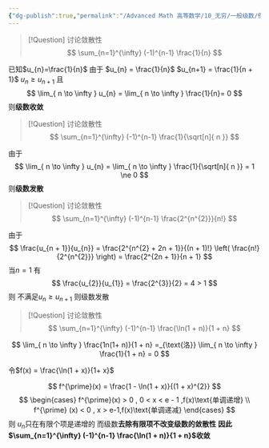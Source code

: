 ```yaml
---
{"dg-publish":true,"permalink":"/Advanced Math 高等数学/10_无穷/一般级数/例题/例题：交错级数收敛判别法/","tags":["微积分","高数","例题"]}
---
```



> [!Question] 讨论敛散性
> $$
> \sum_{n=1}^{\infty} (-1)^{n-1} \frac{1}{n}
> $$

已知$u_{n}=\frac{1}{n}$
由于
$u_{n} = \frac{1}{n}$
$u_{n+1} = \frac{1}{n + 1}$
$u_{n} \geq u_{n+1}$
且
$$
\lim_{ n \to \infty } u_{n} = \lim_{ n \to \infty } \frac{1}{n}=  0
$$
则**级数收敛**

> [!Question] 讨论敛散性
> $$
> \sum_{n=1}^{\infty} (-1)^{n-1} \frac{1}{\sqrt[n]{ n }}
> $$

由于
$$
\lim_{ n \to \infty } u_{n} = \lim_{ n \to \infty } \frac{1}{\sqrt[n]{ n }} = 1 \ne 0
$$
则**级数发散**

> [!Question] 讨论敛散性
> $$
> \sum_{n=1}^{\infty} (-1)^{n-1} \frac{2^{n^{2}}}{n!}
> $$

由于
$$
\frac{u_{n + 1}}{u_{n}} = \frac{2^{n^{2} + 2n + 1}}{(n + 1)!} \left( \frac{n!}{2^{n^{2}}} \right) = \frac{2^{2n + 1}}{n + 1}
$$
当$n = 1$
有
$$
\frac{u_{2}}{u_{1}} = \frac{2^{3}}{2} = 4 > 1
$$
则
不满足$u_{n} \geq u_{n + 1}$
则级数发散


> [!Question] 讨论敛散性
> $$
> \sum_{n=1}^{\infty} (-1)^{n-1} \frac{\ln(1 + n)}{1 + n}
> $$

$$
\lim_{ n \to \infty } \frac{1n(1+ n)}{1 + n} =_{\text{洛}} \lim_{ n \to \infty } \frac{1}{1 + n} = 0
$$

令$f(x) = \frac{\ln(1 + x)}{1+ x}$

$$
f^{\prime}(x) = \frac{1 - \ln(1 + x)}{(1 + x)^{2}}
$$
$$
\begin{cases}
f^{\prime}(x) > 0 , 0 < x < e - 1 ,f(x)\text{单调递增} \\
f^{\prime} (x) < 0 , x > e-1,f(x)\text{单调递减} 
\end{cases}
$$
则
$u_{n}$只在有限个项是递增的
而级数**去除有限项不改变级数的敛散性**
**因此$\sum_{n=1}^{\infty} (-1)^{n-1} \frac{\ln(1 + n)}{1 + n}$收敛**
